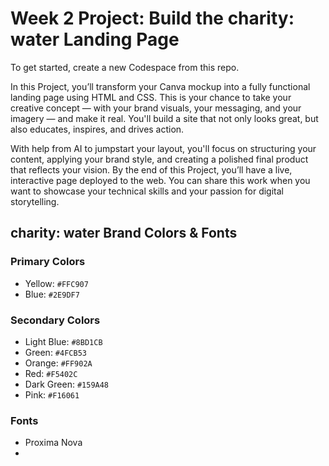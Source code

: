 # Week 2 Project: Build the charity: water Landing Page

To get started, create a new Codespace from this repo.

In this Project, you’ll transform your Canva mockup into a fully functional landing page using HTML and CSS. This is your chance to take your creative concept — with your brand visuals, your messaging, and your imagery — and make it real. You'll build a site that not only looks great, but also educates, inspires, and drives action.

With help from AI to jumpstart your layout, you'll focus on structuring your content, applying your brand style, and creating a polished final product that reflects your vision. By the end of this Project, you’ll have a live, interactive page deployed to the web. You can share this work when you want to showcase your technical skills and your passion for digital storytelling.

## charity: water Brand Colors & Fonts

### Primary Colors

- Yellow:     `#FFC907`
- Blue:       `#2E9DF7`

### Secondary Colors

- Light Blue: `#8BD1CB`
- Green:      `#4FCB53`
- Orange:     `#FF902A`
- Red:        `#F5402C`
- Dark Green: `#159A48`
- Pink:       `#F16061`

### Fonts

- Proxima Nova
-
